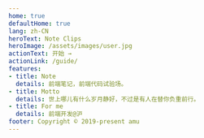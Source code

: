 ```yaml
---
home: true
defaultHome: true
lang: zh-CN
heroText: Note Clips
heroImage: /assets/images/user.jpg
actionText: 开始 →
actionLink: /guide/
features:
- title: Note
  details: 前端笔记，前端代码试验场。
- title: Motto
  details: 世上哪儿有什么岁月静好，不过是有人在替你负重前行。
- title: For me
  details: 前端开发@沪
footer: Copyright © 2019-present amu
---
```


<Vssue title="vuepress" />